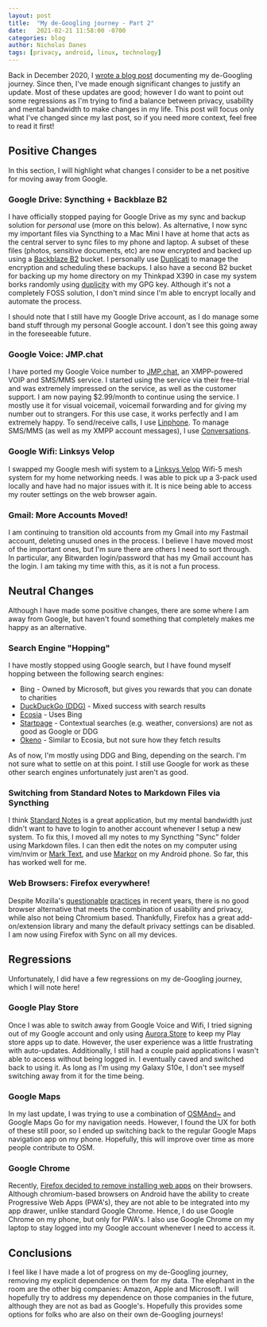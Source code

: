 ```yaml
---
layout: post
title:  "My de-Googling journey - Part 2"
date:   2021-02-21 11:58:00 -0700
categories: blog
author: Nicholas Danes
tags: [privacy, android, linux, technology]
---
```


Back in December  2020, I [wrote a blog post](/blog/2020/12/03/degoogle-part1.html) documenting my de-Googling journey. Since then, I've made enough significant changes to justify an update. Most of these updates are good; however I do want to point out some regressions as I'm trying to find a balance between privacy, usability and mental bandwidth to make changes in my life. This post will focus only what I've changed since my last post, so if you need more context, feel free to read it first!

## Positive Changes

In this section, I will highlight what changes I consider to be a net positive for moving away from Google.

### Google Drive: Syncthing + Backblaze B2

I have officially stopped paying for Google Drive as my sync and backup solution for *personal* use (more on this below). As alternative, I now sync my important files via Syncthing to a Mac Mini I have at home that acts as the central server to sync files to my phone and laptop. A subset of these files (photos, sensitive documents, etc) are now encrypted and backed up using a [Backblaze B2](https://www.backblaze.com/b2/cloud-storage.html) bucket. I personally use [Duplicati](https://www.duplicati.com/) to manage the encryption and scheduling these backups. I also have a second B2 bucket for backing up my home directory on my Thinkpad X390 in case my system borks randomly using [duplicity](https://gitlab.com/duplicity/duplicity) with my GPG key. Although it's not a completely FOSS solution, I don't mind since I'm able to encrypt locally and automate the process.  

I should note that I still have my Google Drive account, as I do manage some band stuff through my personal Google account. I don't see this going away in the foreseeable future. 

### Google Voice: JMP.chat 

I have ported my Google Voice number to [JMP.chat](https://jmp.chat), an XMPP-powered VOIP and SMS/MMS service. I started using the service via their free-trial and was extremely impressed on the service, as well as the customer support. I am now paying $2.99/month to continue using the service. I mostly use it for visual voicemail, voicemail forwarding and for giving my number out to strangers. For this use case, it works perfectly and I am extremely happy. To send/receive calls, I use [Linphone](https://www.linphone.org/). To manage SMS/MMS (as well as my XMPP account messages), I use [Conversations](https://conversations.im).

### Google Wifi: Linksys Velop

I swapped my Google mesh wifi system to a [Linksys Velop](https://www.linksys.com/us/velop/) Wifi-5 mesh system for my home networking needs. I was able to pick up a 3-pack used locally and have had no major issues with it. It is nice being able to access my router settings on the web browser again. 

### Gmail: More Accounts Moved!

I am continuing to transition old accounts from my Gmail into my Fastmail account, deleting unused ones in the process. I believe I have moved most of the important ones, but I'm sure there are others I need to sort through. In particular, any Bitwarden login/password that has my Gmail account has the login. I am taking my time with this, as it is not a fun process. 

## Neutral Changes

Although I have made some positive changes, there are some where I am away from Google, but haven't found something that completely makes me happy as an alternative. 
### Search Engine "Hopping"

I have mostly stopped using Google search, but I have found myself hopping between the following search engines:

* Bing - Owned by Microsoft, but gives you rewards that you can donate to charities
* [DuckDuckGo (DDG)](https://duckduckgo.com) - Mixed success with search results
* [Ecosia](https://www.ecosia.org/) - Uses Bing
* [Startpage](https://startpage.com) - Contextual searches (e.g. weather, conversions) are not as good as Google or DDG
* [Okeno](https://okeano.com/) - Similar to Ecosia, but not sure how they fetch results

As of now, I'm mostly using DDG and Bing, depending on the search. I'm not sure what to settle on at this point. I still use Google for work as these other search engines unfortunately just aren't as good.

### Switching from Standard Notes to Markdown Files via Syncthing
I think [Standard Notes](https://standardnotes.org) is a great application, but my mental bandwidth just didn't want to have to login to another account whenever I setup a new system. To fix this, I moved all my notes to my Syncthing "Sync" folder using Markdown files. I can then edit the notes on my computer using vim/nvim or [Mark Text](https://github.com/marktext/marktext), and use [Markor](https://github.com/gsantner/markor) on my Android phone. So far, this has worked well for me. 

### Web Browsers: Firefox everywhere!

Despite Mozilla's [questionable](https://arstechnica.com/information-technology/2020/08/firefox-maker-mozilla-lays-off-250-workers-says-covid-19-lowered-revenue) [practices](https://blog.mozilla.org/blog/2020/10/20/mozilla-reaction-to-u-s-v-google/) in recent years, there is no good browser alternative that meets the combination of usability and privacy, while also not being Chromium based. Thankfully, Firefox has a great add-on/extension library and many the default privacy settings can be disabled. I am now using Firefox with Sync on all my devices.  

## Regressions

Unfortunately, I did have a few regressions on my de-Googling journey, which I will note here!

### Google Play Store

Once I was able to switch away from Google Voice and Wifi, I tried signing out of my Google account and only using [Aurora Store](https://github.com/whyorean/AuroraStore) to keep my Play store apps up to date. However, the user experience was a little frustrating with auto-updates. Additionally, I still had a couple paid applications I wasn't able to access without being logged in. I eventually caved and switched back to using it. As long as I'm using my Galaxy S10e, I don't see myself switching away from it for the time being.

### Google Maps

In my last update, I was trying to use a combination of [OSMAnd~](https://osmand.net/) and Google Maps Go for my navigation needs. However, I found the UX for both of these still poor, so I ended up switching back to the regular Google Maps navigation app on my phone. Hopefully, this will improve over time as more people contribute to OSM.

### Google Chrome

Recently, [Firefox decided to remove installing web apps](https://bugzilla.mozilla.org/show_bug.cgi?id=1682593) on their browsers. Although chromium-based browsers on Android have the ability to create Progressive Web Apps (PWA's), they are not able to be integrated into my app drawer, unlike standard Google Chrome. Hence, I do use Google Chrome on my phone, but only for PWA's. I also use Google Chrome on my laptop to stay logged into my Google account whenever I need to access it.   

## Conclusions

I feel like I have made a lot of progress on my de-Googling journey, removing my explicit dependence on them for my data. The elephant in the room are the other big companies: Amazon, Apple and Microsoft. I will hopefully try to address my dependence on those companies in the future, although they are not as bad as Google's. Hopefully this provides some options for folks who are also on their own de-Googling journeys!
